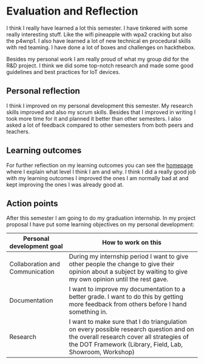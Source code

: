 # Evaluation and Reflection

I think I really have learned a lot this semester.
I have tinkered with some really interesting stuff.
Like the wifi pineapple with wpa2 cracking but also the p4wnp1.
I also have learned a lot of new technical en procedural skills with red teaming.
I have done a lot of boxes and challenges on hackthebox.

Besides my personal work I am really proud of what my group did for the R&D project.
I think we did some top-notch research and made some good guidelines and best practices for IoT devices.

## Personal reflection

I think I  improved on my personal development this semester.
My research skills improved and also my scrum skills.
Besides that I improved in writing I took more time for it and planned it better than other semesters.
I also asked a lot of feedback compared to other semesters from both peers and teachers.

## Learning outcomes

For further reflection on my learning outcomes you can see the [homepage](/) where I explain what level I think I am and why.
I think I did a really good job with my learning outcomes I improved the ones I am normally bad at and kept improving the ones I was already good at.

## Action points

After this semester I am going to do my graduation internship.
In my project proposal I have put some learning objectives on my personal development:

<style>
table {
    margin: 0;
    width: 100%;
}
</style>

|     Personal development goal          |     How to work on this                                                                                                                                                                                    |
|----------------------------------------|------------------------------------------------------------------------------------------------------------------------------------------------------------------------------------------------------------|
|     Collaboration and Communication    |     During my internship period I want to give   other people the change to give their opinion about a subject by waiting to give   my own opinion until the rest gave.                                    |
|     Documentation                      |     I want to improve my documentation to a   better grade. I want to do this by getting more feedback from others before I   hand something in.                                                           |
|     Research                           |     I want to make sure that I do triangulation   on every possible research question and on the overall research cover all   strategies of the DOT Framework (Library, Field, Lab, Showroom, Workshop)    |

